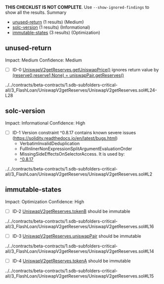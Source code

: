 **THIS CHECKLIST IS NOT COMPLETE**. Use `--show-ignored-findings` to show all the results.
Summary
 - [unused-return](#unused-return) (1 results) (Medium)
 - [solc-version](#solc-version) (1 results) (Informational)
 - [immutable-states](#immutable-states) (3 results) (Optimization)
## unused-return
Impact: Medium
Confidence: Medium
 - [ ] ID-0
[UniswapV2getReserves.getUniswapPrice()](../../contracts/beta-contracts/1.sdb-subfolders-critical-all/3_FlashLoan/UniswapV2getReserves/UniswapV2getReserves.sol#L24-L28) ignores return value by [(reserve0,reserve1,None) = uniswapPair.getReserves()](../../contracts/beta-contracts/1.sdb-subfolders-critical-all/3_FlashLoan/UniswapV2getReserves/UniswapV2getReserves.sol#L26)

../../contracts/beta-contracts/1.sdb-subfolders-critical-all/3_FlashLoan/UniswapV2getReserves/UniswapV2getReserves.sol#L24-L28


## solc-version
Impact: Informational
Confidence: High
 - [ ] ID-1
Version constraint ^0.8.17 contains known severe issues (https://solidity.readthedocs.io/en/latest/bugs.html)
	- VerbatimInvalidDeduplication
	- FullInlinerNonExpressionSplitArgumentEvaluationOrder
	- MissingSideEffectsOnSelectorAccess.
It is used by:
	- [^0.8.17](../../contracts/beta-contracts/1.sdb-subfolders-critical-all/3_FlashLoan/UniswapV2getReserves/UniswapV2getReserves.sol#L2)

../../contracts/beta-contracts/1.sdb-subfolders-critical-all/3_FlashLoan/UniswapV2getReserves/UniswapV2getReserves.sol#L2


## immutable-states
Impact: Optimization
Confidence: High
 - [ ] ID-2
[UniswapV2getReserves.tokenB](../../contracts/beta-contracts/1.sdb-subfolders-critical-all/3_FlashLoan/UniswapV2getReserves/UniswapV2getReserves.sol#L16) should be immutable 

../../contracts/beta-contracts/1.sdb-subfolders-critical-all/3_FlashLoan/UniswapV2getReserves/UniswapV2getReserves.sol#L16


 - [ ] ID-3
[UniswapV2getReserves.uniswapPair](../../contracts/beta-contracts/1.sdb-subfolders-critical-all/3_FlashLoan/UniswapV2getReserves/UniswapV2getReserves.sol#L14) should be immutable 

../../contracts/beta-contracts/1.sdb-subfolders-critical-all/3_FlashLoan/UniswapV2getReserves/UniswapV2getReserves.sol#L14


 - [ ] ID-4
[UniswapV2getReserves.tokenA](../../contracts/beta-contracts/1.sdb-subfolders-critical-all/3_FlashLoan/UniswapV2getReserves/UniswapV2getReserves.sol#L15) should be immutable 

../../contracts/beta-contracts/1.sdb-subfolders-critical-all/3_FlashLoan/UniswapV2getReserves/UniswapV2getReserves.sol#L15


